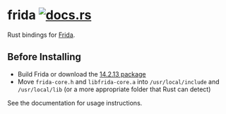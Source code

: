 # frida [![docs.rs](https://docs.rs/frida/badge.svg)](https://docs.rs/frida)

Rust bindings for [Frida](https://frida.re).

## Before Installing

- Build Frida or download the [14.2.13 package](https://github.com/frida/frida/releases/tag/14.2.13)
- Move `frida-core.h` and `libfrida-core.a` into `/usr/local/include` and `/usr/local/lib` (or a more appropriate folder that Rust can detect)

See the documentation for usage instructions.
